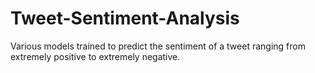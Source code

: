 # Tweet-Sentiment-Analysis

Various models trained to predict the sentiment of a tweet ranging from extremely positive
to extremely negative.
